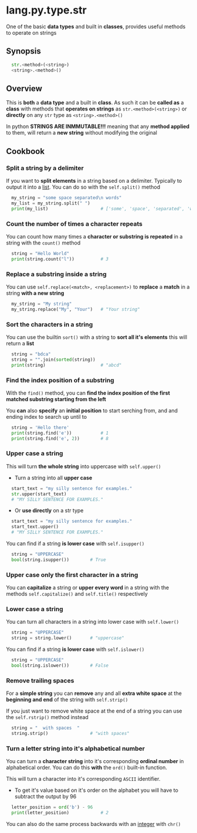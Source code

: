 # lang.py.type.str

One of the basic **data types** and built in **classes**, provides useful
methods to operate on strings

## Synopsis

```py
  str.<method>(<string>)
  <string>.<method>()
```

## Overview

This is **both** a **data type** and a built in **class**. As such it can be
**called as** a **class** with methods that **operates on strings** as
`str.<method>(<string>)` or **directly** on any `str` type as `<string>.<method>()`

In python **STRINGS ARE INMMUTABLE!!!** meaning that any **method applied** to
them, will return a **new string** without modifying the original

## Cookbook

### Split a string by a delimiter

If you want to **split elements** in a string based on a delimiter. Typically
to output it into a [list](./7cxo.md). You can do so with the `self.split()` method

```py
  my_string = "some space separated\n words"
  my_list = my_string.split(" ")
  print(my_list)                    # ['some', 'space', 'separated', 'words']
```

### Count the number of times a character repeats

You can count how many times a **character or substring is repeated** in a
string with the `count()` method

```py
  string = "Hello World"
  print(string.count("l"))          # 3
```

### Replace a substring inside a string

You can use `self.replace(<match>, <replacement>)` to **replace** a **match**
in a string **with a new string**

```py
  my_string = "My string"
  my_string.replace("My", "Your")   # "Your string"
```

### Sort the characters in a string

You can use the builtin `sort()` with a string to **sort all it's elements**
this will return a **list**

```py
  string = "bdca"
  string = "".join(sorted(string))
  print(string)                     # "abcd"
```

### Find the index position of a substring

With the `find()` method, you can **find the index position of the first matched
substring starting from the left**

You **can** also **specify** an **initial position** to start serching from,
and and ending index to search up until to

```py
  string = 'Hello there'
  print(string.find('e'))           # 1
  print(string.find('e', 2))        # 8
```

### Upper case a string

This will turn **the whole string** into uppercase with `self.upper()`

- Turn a string into all **upper case**

```py
  start_text = "my silly sentence for examples."
  str.upper(start_text)
  # "MY SILLY SENTENCE FOR EXAMPLES."
```

- Or **use directly** on a str type

```py
  start_text = "my silly sentence for examples."
  start_text.upper()
  # "MY SILLY SENTENCE FOR EXAMPLES."
```

You can find if a string **is lower case** with `self.isupper()`

```py
  string = "UPPERCASE"
  bool(string.isupper())        # True
```

### Upper case only the first character in a string

You can **capitalize** a string or **upper every word** in a string with the
methods `self.capitalize()` and `self.title()` respectively

### Lower case a string

You can turn all characters in a string into lower case with `self.lower()`

```py
  string = "UPPERCASE"
  string = string.lower()       # "uppercase"
```

You can find if a string **is lower case** with `self.islower()`

```py
  string = "UPPERCASE"
  bool(string.islower())        # False
```

### Remove trailing spaces

For a **simple string** you can **remove** any and all **extra white space** at the
**beginning and end** of the string with `self.strip()`

If you just want to remove white space at the end of a string you can use the
`self.rstrip()` method instead

```py
  string = "  with spaces  "
  string.strip()                # "with spaces"
```

### Turn a letter string into it's alphabetical number

You can turn a **character string** into it's corresponding **ordinal number** in
alphabetical order. You can do this **with** the `ord()` built-in function.

This will turn a character into it's corresponding `ASCII` identifier.

- To get it's value based on it's order on the alphabet you will have to
  subtract the output by 96

```py
  letter_position = ord('b') - 96
  print(letter_position)            # 2
```

You can also do the same process backwards with an [integer](./x4ok.md) with `chr()`
